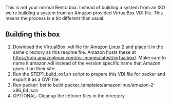 This is not your normal Bento box. Instead of building a system from an ISO we're building a system from an Amazon provided VirtualBox VDI file. This means the process is a bit different than usual.

## Building this box

1. Download the VirtualBox .vdi file for Amazon Linux 2 and place it in the same directory as this readme file. Amazon hosts these at https://cdn.amazonlinux.com/os-images/latest/virtualbox/. Make sure to name it amazon.vdi instead of the version specific name that Amazon gives it on their site.
2. Run the STEP1_build_ovf.sh script to prepare this VDI file for packer and export it as a OVF file.
3. Run packer: bento build packer_templates/amazonlinux/amazon-2-x86_64.json
4. OPTIONAL: Cleanup the leftover files in the directory
